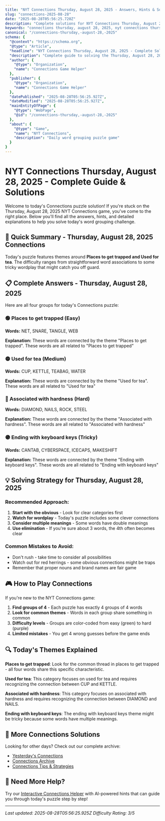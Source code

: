 ```yaml
---
title: "NYT Connections Thursday, August 28, 2025 - Answers, Hints & Solutions"
slug: "connections-2025-08-28"
date: "2025-08-28T05:56:25.720Z"
description: "Complete solutions for NYT Connections Thursday, August 28, 2025. Get all answers, hints, and explanations for today's word grouping puzzle featuring Places to get trapped and Used for tea."
keywords: "connections thursday, august 28, 2025, nyt connections thursday, august 28, 2025 answers, connections puzzle thursday, august 28, 2025, connections thursday, august 28, 2025 hints, connections thursday, august 28, 2025 solutions, places to get trapped, used for tea, associated with hardness, ending with keyboard keys, word puzzle, connections game, nyt games"
canonical: "/connections-thursday,-august-28,-2025"
schema: {
  "@context": "https://schema.org",
  "@type": "Article",
  "headline": "NYT Connections Thursday, August 28, 2025 - Complete Solutions & Answers",
  "description": "Complete guide to solving the Thursday, August 28, 2025 NYT Connections puzzle with all answers and explanations.",
  "author": {
    "@type": "Organization",
    "name": "Connections Game Helper"
  },
  "publisher": {
    "@type": "Organization",
    "name": "Connections Game Helper"
  },
  "datePublished": "2025-08-28T05:56:25.927Z",
  "dateModified": "2025-08-28T05:56:25.927Z",
  "mainEntityOfPage": {
    "@type": "WebPage",
    "@id": "/connections-thursday,-august-28,-2025"
  },
  "about": {
    "@type": "Game",
    "name": "NYT Connections",
    "description": "Daily word grouping puzzle game"
  }
}
---
```


# NYT Connections Thursday, August 28, 2025 - Complete Guide & Solutions

Welcome to today's Connections puzzle solution! If you're stuck on the Thursday, August 28, 2025 NYT Connections game, you've come to the right place. Below you'll find all the answers, hints, and detailed explanations to help you solve today's word grouping challenge.

## 🎯 Quick Summary - Thursday, August 28, 2025 Connections

Today's puzzle features themes around **Places to get trapped and Used for tea**. The difficulty ranges from straightforward word associations to some tricky wordplay that might catch you off guard.

## 📋 Complete Answers - Thursday, August 28, 2025

Here are all four groups for today's Connections puzzle:

### 🟢 Places to get trapped (Easy)
**Words:** NET, SNARE, TANGLE, WEB

**Explanation:** These words are connected by the theme "Places to get trapped". These words are all related to "Places to get trapped"

### 🟡 Used for tea (Medium)
**Words:** CUP, KETTLE, TEABAG, WATER

**Explanation:** These words are connected by the theme "Used for tea". These words are all related to "Used for tea"

### 🔵 Associated with hardness (Hard)
**Words:** DIAMOND, NAILS, ROCK, STEEL

**Explanation:** These words are connected by the theme "Associated with hardness". These words are all related to "Associated with hardness"

### 🟣 Ending with keyboard keys (Tricky)
**Words:** CANTAB, CYBERSPACE, ICECAPS, MAKESHIFT

**Explanation:** These words are connected by the theme "Ending with keyboard keys". These words are all related to "Ending with keyboard keys"

## 💡 Solving Strategy for Thursday, August 28, 2025

### Recommended Approach:
1. **Start with the obvious** - Look for clear categories first
2. **Watch for wordplay** - Today's puzzle includes some clever connections
3. **Consider multiple meanings** - Some words have double meanings
4. **Use elimination** - If you're sure about 3 words, the 4th often becomes clear

### Common Mistakes to Avoid:
- Don't rush - take time to consider all possibilities
- Watch out for red herrings - some obvious connections might be traps
- Remember that proper nouns and brand names are fair game

## 🎮 How to Play Connections

If you're new to the NYT Connections game:

1. **Find groups of 4** - Each puzzle has exactly 4 groups of 4 words
2. **Look for common themes** - Words in each group share something in common
3. **Difficulty levels** - Groups are color-coded from easy (green) to hard (purple)
4. **Limited mistakes** - You get 4 wrong guesses before the game ends

## 🔍 Today's Themes Explained

**Places to get trapped**: Look for the common thread in places to get trapped - all four words share this specific characteristic.

**Used for tea**: This category focuses on used for tea and requires recognizing the connection between CUP and KETTLE.

**Associated with hardness**: This category focuses on associated with hardness and requires recognizing the connection between DIAMOND and NAILS.

**Ending with keyboard keys**: The ending with keyboard keys theme might be tricky because some words have multiple meanings.



## 📅 More Connections Solutions

Looking for other days? Check out our complete archive:
- [Yesterday's Connections](./connections-yesterday)
- [Connections Archive](./connections-archive)
- [Connections Tips & Strategies](./connections-strategy-guide)

## 🤖 Need More Help?

Try our [Interactive Connections Helper](/) with AI-powered hints that can guide you through today's puzzle step by step!

---

*Last updated: 2025-08-28T05:56:25.925Z*
*Difficulty Rating: 3/5*

